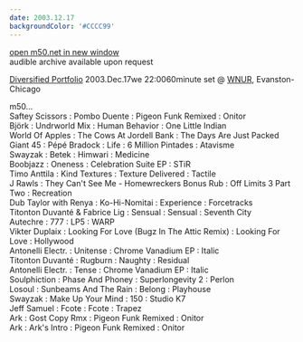 ```yaml
---
date: 2003.12.17
backgroundColor: '#CCCC99'
---
```


[open m50.net in new window  
](http://m50.net/)audible archive available upon request

[Diversified Portfolio](http://www.suprenova.com/) 2003.Dec.17we 22:0060minute set @ [WNUR](http://www.wnur.org/), Evanston-Chicago  

m50...  
Saftey Scissors : Pombo Duente : Pigeon Funk Remixed : Onitor  
Björk : Undrworld Mix : Human Behavior : One Little Indian  
World Of Apples : The Cows At Jordell Bank : The Days Are Just Packed  
Giant 45 : Pépé Bradock : Life : 6 Million Pintades : Atavisme  
Swayzak : Betek : Himwari : Medicine  
Boobjazz : Oneness : Celebration Suite EP : STiR  
Timo Anttila : Kind Textures : Texture Delivered : Tactile  
J Rawls : They Can't See Me - Homewreckers Bonus Rub : Off Limits 3 Part Two : Recreation  
Dub Taylor with Renya : Ko-Hi-Nomitai : Experience : Forcetracks  
Titonton Duvanté & Fabrice Lig : Sensual : Sensual : Seventh City  
Autechre : 777 : LP5 : WARP  
Vikter Duplaix : Looking For Love (Bugz In The Attic Remix) : Looking For Love : Hollywood  
Antonelli Electr. : Unitense : Chrome Vanadium EP : Italic  
Titonton Duvanté : Rugburn : Naughty : Residual  
Antonelli Electr. : Tense : Chrome Vanadium EP : Italic  
Soulphiction : Phase And Phoney : Superlongevity 2 : Perlon  
Losoul : Sunbeams And The Rain : Belong : Playhouse  
Swayzak : Make Up Your Mind : 150 : Studio K7  
Jeff Samuel : Fcote : Fcote : Trapez  
Ark : Gost Copy Rmx : Pigeon Funk Remixed : Onitor  
Ark : Ark's Intro : Pigeon Funk Remixed : Onitor